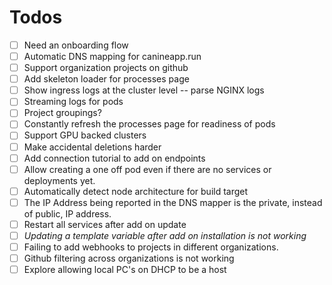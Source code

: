 # Todos
- [ ] Need an onboarding flow
- [ ] Automatic DNS mapping for canineapp.run
- [ ] Support organization projects on github
- [ ] Add skeleton loader for processes page
- [ ] Show ingress logs at the cluster level -- parse NGINX logs
- [ ] Streaming logs for pods
- [ ] Project groupings?
- [ ] Constantly refresh the processes page for readiness of pods
- [ ] Support GPU backed clusters
- [ ] Make accidental deletions harder
- [ ] Add connection tutorial to add on endpoints
- [ ] Allow creating a one off pod even if there are no services or deployments yet.
- [ ] Automatically detect node architecture for build target
- [ ] The IP Address being reported in the DNS mapper is the private, instead of public, IP address.
- [ ] Restart all services after add on update
- [ ] *Updating a template variable after add on installation is not working*
- [ ] Failing to add webhooks to projects in different organizations.
- [ ] Github filtering across organizations is not working
- [ ] Explore allowing local PC's on DHCP to be a host

